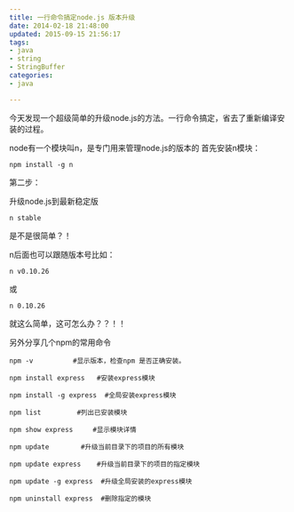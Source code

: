 ```yaml
---
title: 一行命令搞定node.js 版本升级
date: 2014-02-18 21:48:00
updated: 2015-09-15 21:56:17
tags: 
- java
- string
- StringBuffer
categories: 
- java

---
```

今天发现一个超级简单的升级node.js的方法。一行命令搞定，省去了重新编译安装的过程。

node有一个模块叫n，是专门用来管理node.js的版本的
首先安装n模块：

    npm install -g n

第二步：

升级node.js到最新稳定版

    n stable

是不是很简单？！


<!--more-->


n后面也可以跟随版本号比如：

    n v0.10.26

或

    n 0.10.26

就这么简单，这可怎么办？？！！

另外分享几个npm的常用命令

    npm -v          #显示版本，检查npm 是否正确安装。
     
    npm install express   #安装express模块
     
    npm install -g express  #全局安装express模块
     
    npm list         #列出已安装模块
     
    npm show express     #显示模块详情
     
    npm update        #升级当前目录下的项目的所有模块
     
    npm update express    #升级当前目录下的项目的指定模块
     
    npm update -g express  #升级全局安装的express模块
     
    npm uninstall express  #删除指定的模块